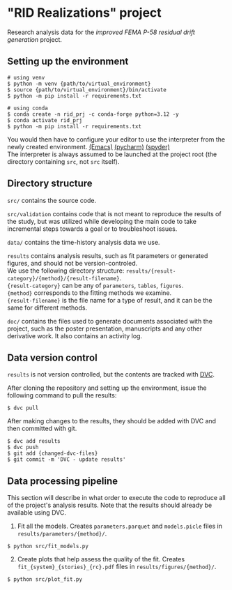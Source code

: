 # "RID Realizations" project
Research analysis data for the *improved FEMA P-58 residual drift generation* project.

## Setting up the environment

```
# using venv
$ python -m venv {path/to/virtual_environment}
$ source {path/to/virtual_environment}/bin/activate
$ python -m pip install -r requirements.txt

# using conda
$ conda create -n rid_prj -c conda-forge python=3.12 -y
$ conda activate rid_prj
$ python -m pip install -r requirements.txt
```
You would then have to configure your editor to use the interpreter from the newly created environment. [(Emacs)](https://github.com/jorgenschaefer/pyvenv)
[(pycharm)](https://www.jetbrains.com/help/pycharm/creating-virtual-environment.html) [(spyder)](https://docs.spyder-ide.org/current/faq.html?highlight=venv#using-existing-environment)  
The interpreter is always assumed to be launched at the project root (the directory containing `src`, not `src` itself).

## Directory structure

`src/` contains the source code.

`src/validation` contains code that is not meant to reproduce the results of the study, but was utilized while developing the main code to take incremental steps towards a goal or to troubleshoot issues.

`data/` contains the time-history analysis data we use.

`results` contains analysis results, such as fit parameters or generated figures, and should not be version-controled.  
We use the following directory structure: `results/{result-category}/{method}/{result-filename}`.  
`{result-category}` can be any of `parameters`, `tables`, `figures`.  
`{method}` corresponds to the fitting methods we examine.  
`{result-filename}` is the file name for a type of result, and it can be the same for different methods.  


`doc/` contains the files used to generate documents associated with the project, such as the poster presentation, manuscripts and any other derivative work. It also contains an activity log.

## Data version control

`results` is not version controlled, but the contents are tracked with [DVC](https://dvc.org/).

After cloning the repository and setting up the environment, issue the following command to pull the results:
```
$ dvc pull
```

After making changes to the results, they should be added with DVC and then committed with git.
```
$ dvc add results
$ dvc push
$ git add {changed-dvc-files}
$ git commit -m 'DVC - update results'
```

## Data processing pipeline

This section will describe in what order to execute the code to reproduce all of the project's analysis results.
Note that the results should already be available using DVC.

1. Fit all the models. Creates `parameters.parquet` and `models.picle` files in `results/parameters/{method}/`.
```
$ python src/fit_models.py
```

2. Create plots that help assess the quality of the fit. Creates `fit_{system}_{stories}_{rc}.pdf` files in `results/figures/{method}/`.
```
$ python src/plot_fit.py
```
